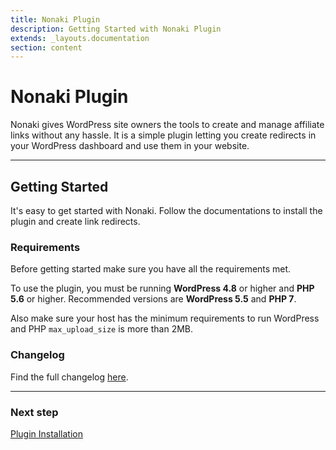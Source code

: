 ```yaml
---
title: Nonaki Plugin
description: Getting Started with Nonaki Plugin
extends: _layouts.documentation
section: content
---
```


# Nonaki Plugin

Nonaki gives WordPress site owners the tools to create and manage affiliate links without any hassle. It is a simple plugin letting you create redirects in your WordPress dashboard and use them in your website.

---

## Getting Started

It's easy to get started with Nonaki. Follow the documentations to install the plugin and create link redirects.

### Requirements

Before getting started make sure you have all the requirements met.

To use the plugin, you must be running **WordPress 4.8** or higher and **PHP 5.6** or higher.
Recommended versions are **WordPress 5.5** and **PHP 7**.

Also make sure your host has the minimum requirements to run WordPress and PHP `max_upload_size` is more than 2MB.

### Changelog

Find the full changelog [here](https://dinomatic.com/plugins/nonaki/changelog).

---

### Next step

[Plugin Installation](/docs/nonaki/installation/)
